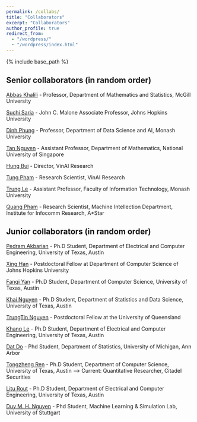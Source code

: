 ```yaml
---
permalink: /collabs/
title: "Collaborators"
excerpt: "Collaborators"
author_profile: true
redirect_from: 
  - "/wordpress/"
  - "/wordpress/index.html"
---
```


{% include base_path %}

## Senior collaborators (in random order)

[Abbas Khalili](https://sites.google.com/view/abbaskhalili/home) - Professor, Department of Mathematics and Statistics, McGill University

[Suchi Saria](https://suchisaria.jhu.edu/) - John C. Malone Associate Professor, Johns Hopkins University

[Dinh Phung](http://dinhphung.ml/) - Professor, Department of Data Science and AI, Monash University

[Tan Nguyen](https://tanmnguyen89.github.io/) - Assistant Professor, Department of Mathematics, National University of Singapore

[Hung Bui](https://sites.google.com/site/buihhung/) - Director, VinAI Research

[Tung Pham](https://scholar.google.com.au/citations?user=KcUuEKsAAAAJ&hl=en) - Research Scientist, VinAI Research

[Trung Le](https://scholar.google.ca/citations?user=gysdMxwAAAAJ&hl=en) - Assistant Professor, Faculty of Information Technology, Monash University

[Quang Pham](https://sites.google.com/view/quangpham93) - Research Scientist, Machine Intellection Department, Institute for Infocomm Research, A*Star


## Junior collaborators (in random order)

[Pedram Akbarian](https://pedakb.github.io/) - Ph.D Student, Department of Electrical and Computer Engineering, University of Texas, Austin

[Xing Han](https://aaronhan223.github.io/) - Postdoctoral Fellow at Department of Computer Science of Johns Hopkins University

[Fanqi Yan](https://franziskayan.github.io/) - Ph.D Student, Department of Computer Science, University of Texas, Austin

[Khai Nguyen](https://khainb.github.io/) - Ph.D Student, Department of Statistics and Data Science, University of Texas, Austin

[TrungTin Nguyen](https://trung-tinnguyen.github.io/) - Postdoctoral Fellow at the University of Queensland

[Khang Le](https://lntk.github.io/) - Ph.D Student, Department of Electrical and Computer Engineering, University of Texas, Austin

[Dat Do](https://dodat619.github.io/) - Phd Student, Department of Statistics, University of Michigan, Ann Arbor

[Tongzheng Ren](https://www.cs.utexas.edu/~tzren/) - Ph.D Student, Department of Computer Science, University of Texas, Austin --> Current: Quantitative Researcher, Citadel Securities

[Litu Rout](https://liturout.github.io/) - Ph.D Student, Department of Electrical and Computer Engineering, University of Texas, Austin

[Duy M. H. Nguyen](https://scholar.google.com/citations?user=_NIyeykAAAAJ&hl=en) - Phd Student, Machine Learning & Simulation Lab, University of Stuttgart






